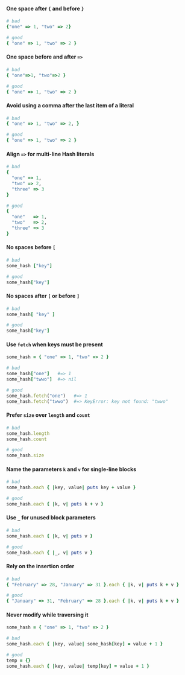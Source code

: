 #### One space after `{` and before `}`

```ruby
# bad
{"one" => 1, "two" => 2}

# good
{ "one" => 1, "two" => 2 }
```


#### One space before and after `=>`

```ruby
# bad
{ "one"=>1, "two"=>2 }

# good
{ "one" => 1, "two" => 2 }
```


#### Avoid using a comma after the last item of a literal

```ruby
# bad
{ "one" => 1, "two" => 2, }

# good
{ "one" => 1, "two" => 2 }
```



#### Align `=>` for multi-line Hash literals

```ruby
# bad
{
  "one" => 1,
  "two" => 2,
  "three" => 3
}

# good
{
  "one"   => 1,
  "two"   => 2,
  "three" => 3
}
```


#### No spaces before `[`

```ruby
# bad
some_hash ["key"]

# good
some_hash["key"]
```


#### No spaces after `[` or before `]`

```ruby
# bad
some_hash[ "key" ]

# good
some_hash["key"]
```


#### Use `fetch` when keys must be present

```ruby
some_hash = { "one" => 1, "two" => 2 }

# bad
some_hash["one"]   #=> 1
some_hash["twwo"]  #=> nil

# good
some_hash.fetch("one")   #=> 1
some_hash.fetch("twwo")  #=> KeyError: key not found: "twwo"
```


#### Prefer `size` over `length` and `count`

```ruby
# bad
some_hash.length
some_hash.count

# good
some_hash.size
```


#### Name the parameters `k` and `v` for single-line blocks

```ruby
# bad
some_hash.each { |key, value| puts key + value }

# good
some_hash.each { |k, v| puts k + v }
```


#### Use `_` for unused block parameters

```ruby
# bad
some_hash.each { |k, v| puts v }

# good
some_hash.each { |_, v| puts v }
```


#### Rely on the insertion order

```ruby
# bad
{ "February" => 28, "January" => 31 }.each { |k, v| puts k + v }

# good
{ "January" => 31, "February" => 28 }.each { |k, v| puts k + v }
```


#### Never modify while traversing it

```ruby
some_hash = { "one" => 1, "two" => 2 }

# bad
some_hash.each { |key, value| some_hash[key] = value + 1 }

# good
temp = {}
some_hash.each { |key, value| temp[key] = value + 1 }
```
